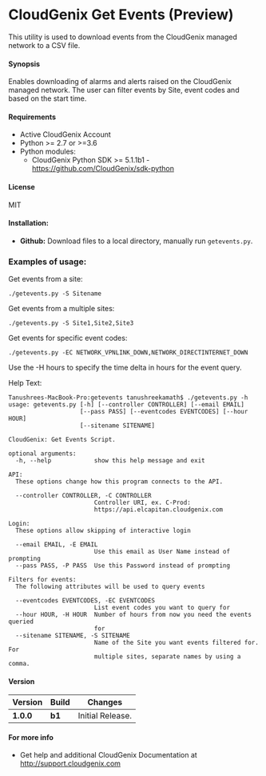 # CloudGenix Get Events (Preview)
This utility is used to download events from the CloudGenix managed network to a CSV file.

#### Synopsis
Enables downloading of alarms and alerts raised on the CloudGenix managed network. The user can filter events by Site, event codes and based on the start time.


#### Requirements
* Active CloudGenix Account
* Python >= 2.7 or >=3.6
* Python modules:
    * CloudGenix Python SDK >= 5.1.1b1 - <https://github.com/CloudGenix/sdk-python>

#### License
MIT

#### Installation:
 - **Github:** Download files to a local directory, manually run `getevents.py`. 

### Examples of usage:
Get events from a site:
```
./getevents.py -S Sitename 
```
Get events from a multiple sites:
``` 
./getevents.py -S Site1,Site2,Site3
```
Get events for specific event codes:
```angular2
./getevents.py -EC NETWORK_VPNLINK_DOWN,NETWORK_DIRECTINTERNET_DOWN
```

Use the -H hours to specify the time delta in hours for the event query.

Help Text:
```angular2
Tanushrees-MacBook-Pro:getevents tanushreekamath$ ./getevents.py -h
usage: getevents.py [-h] [--controller CONTROLLER] [--email EMAIL]
                    [--pass PASS] [--eventcodes EVENTCODES] [--hour HOUR]
                    [--sitename SITENAME]

CloudGenix: Get Events Script.

optional arguments:
  -h, --help            show this help message and exit

API:
  These options change how this program connects to the API.

  --controller CONTROLLER, -C CONTROLLER
                        Controller URI, ex. C-Prod:
                        https://api.elcapitan.cloudgenix.com

Login:
  These options allow skipping of interactive login

  --email EMAIL, -E EMAIL
                        Use this email as User Name instead of prompting
  --pass PASS, -P PASS  Use this Password instead of prompting

Filters for events:
  The following attributes will be used to query events

  --eventcodes EVENTCODES, -EC EVENTCODES
                        List event codes you want to query for
  --hour HOUR, -H HOUR  Number of hours from now you need the events queried
                        for
  --sitename SITENAME, -S SITENAME
                        Name of the Site you want events filtered for. For
                        multiple sites, separate names by using a comma.
```

#### Version
| Version | Build | Changes |
| ------- | ----- | ------- |
| **1.0.0** | **b1** | Initial Release. |


#### For more info
 * Get help and additional CloudGenix Documentation at <http://support.cloudgenix.com>
 